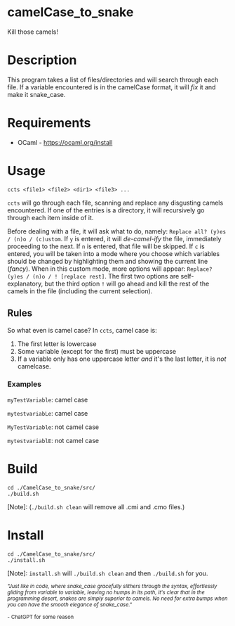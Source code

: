 # camelCase_to_snake

Kill those camels!

# Description
This program takes a list of files/directories and will search through each file.
If a variable encountered is in the camelCase format, it will *_fix_* it and make
it snake_case.

# Requirements
* OCaml - https://ocaml.org/install

# Usage
```
ccts <file1> <file2> <dir1> <file3> ...
```
`ccts` will go through each file, scanning and replace any disgusting camels encountered.
If one of the entries is a directory, it will recursively go through each item inside of it.

Before dealing with a file, it will ask what to do, namely: `Replace all? (y)es / (n)o / (c)ustom`.
If `y` is entered, it will *de-camel-ify* the file, immediately proceeding to the next. If `n` is
entered, that file will be skipped. If `c` is entered, you will be taken into a mode where you choose
which variables should be changed by highlighting them and showing the current line (*fancy*).
When in this custom mode, more options will appear: `Replace? (y)es / (n)o / ! [replace rest]`. The first
two options are self-explanatory, but the third option `!` will go ahead and kill the rest of the camels in
the file (including the current selection).

## Rules
So what even is camel case? In `ccts`, camel case is:

1. The first letter is lowercase
2. Some variable (except for the first) must be uppercase
3. If a variable only has one uppercase letter *and* it's
the last letter, it is _not_ camelcase.

### Examples
`myTestVariable`: camel case

`mytestvariabLe`: camel case

`MyTestVariable`: not camel case

`mytestvariablE`: not camel case

# Build
```
cd ./CamelCase_to_snake/src/
./build.sh
```
[Note]: (`./build.sh clean` will remove all .cmi and .cmo files.)

# Install
```
cd ./CamelCase_to_snake/src/
./install.sh
```
[Note]: `install.sh` will `./build.sh clean` and then `./build.sh` for you.

<small> *"Just like in code, where snake_case gracefully slithers through the syntax, effortlessly gliding from variable to variable, leaving no humps in its path, it's clear that in the programming desert, snakes are simply superior to camels. No need for extra bumps when you can have the smooth elegance of snake_case."*

\- ChatGPT for some reason </small>

